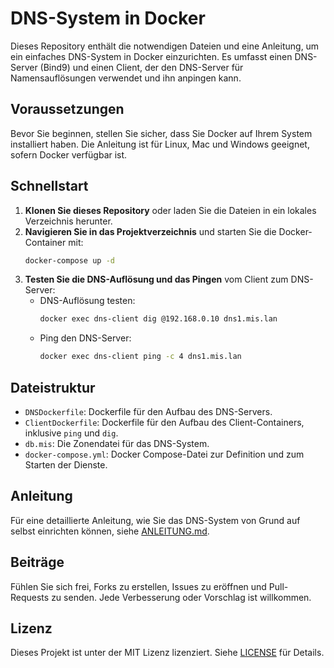 
# DNS-System in Docker

Dieses Repository enthält die notwendigen Dateien und eine Anleitung, um ein einfaches DNS-System in Docker einzurichten. Es umfasst einen DNS-Server (Bind9) und einen Client, der den DNS-Server für Namensauflösungen verwendet und ihn anpingen kann.

## Voraussetzungen

Bevor Sie beginnen, stellen Sie sicher, dass Sie Docker auf Ihrem System installiert haben. Die Anleitung ist für Linux, Mac und Windows geeignet, sofern Docker verfügbar ist.

## Schnellstart

1. **Klonen Sie dieses Repository** oder laden Sie die Dateien in ein lokales Verzeichnis herunter.
2. **Navigieren Sie in das Projektverzeichnis** und starten Sie die Docker-Container mit:
   ```bash
   docker-compose up -d
   ```
3. **Testen Sie die DNS-Auflösung und das Pingen** vom Client zum DNS-Server:
   - DNS-Auflösung testen:
     ```bash
     docker exec dns-client dig @192.168.0.10 dns1.mis.lan
     ```
   - Ping den DNS-Server:
     ```bash
     docker exec dns-client ping -c 4 dns1.mis.lan
     ```

## Dateistruktur

- `DNSDockerfile`: Dockerfile für den Aufbau des DNS-Servers.
- `ClientDockerfile`: Dockerfile für den Aufbau des Client-Containers, inklusive `ping` und `dig`.
- `db.mis`: Die Zonendatei für das DNS-System.
- `docker-compose.yml`: Docker Compose-Datei zur Definition und zum Starten der Dienste.

## Anleitung

Für eine detaillierte Anleitung, wie Sie das DNS-System von Grund auf selbst einrichten können, siehe [ANLEITUNG.md](ANLEITUNG.md).

## Beiträge

Fühlen Sie sich frei, Forks zu erstellen, Issues zu eröffnen und Pull-Requests zu senden. Jede Verbesserung oder Vorschlag ist willkommen.

## Lizenz

Dieses Projekt ist unter der MIT Lizenz lizenziert. Siehe [LICENSE](LICENSE) für Details.
